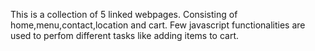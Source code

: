 This is a collection of 5 linked webpages.
Consisting of home,menu,contact,location and cart.
Few javascript functionalities are used to perfom different tasks like adding items to cart.
